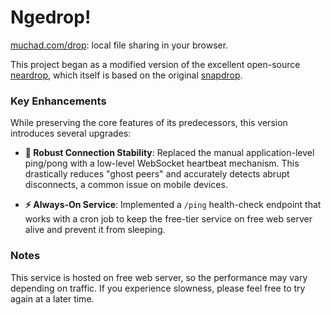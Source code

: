 # Ngedrop!

[muchad.com/drop](https://muchad.com/drop): local file sharing in your browser. 


This project began as a modified version of the excellent open-source [neardrop](https://github.com/omniashare/neardrop), which itself is based on the original [snapdrop](https://github.com/snapdrop/snapdrop). 


### Key Enhancements
While preserving the core features of its predecessors, this version introduces several upgrades:

* **🚀 Robust Connection Stability**: Replaced the manual application-level ping/pong with a low-level WebSocket heartbeat mechanism. This drastically reduces "ghost peers" and accurately detects abrupt disconnects, a common issue on mobile devices.

* **⚡️ Always-On Service**: Implemented a `/ping` health-check endpoint that works with a cron job to keep the free-tier service on free web server alive and prevent it from sleeping.
      

### Notes
This service is hosted on free web server, so the performance may vary depending on traffic. If you experience slowness, please feel free to try again at a later time.
